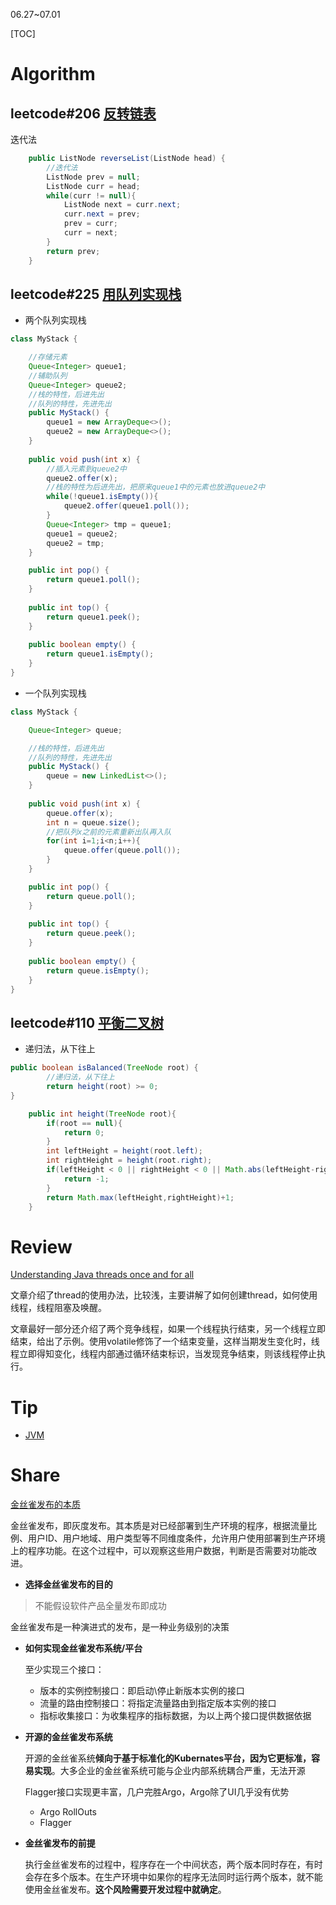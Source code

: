 06.27~07.01

[TOC]

# Algorithm

## leetcode#206 [反转链表](https://leetcode.cn/problems/reverse-linked-list/)

迭代法

```java
    public ListNode reverseList(ListNode head) {
        //迭代法
        ListNode prev = null;
        ListNode curr = head;
        while(curr != null){
            ListNode next = curr.next;
            curr.next = prev;
            prev = curr;
            curr = next;
        }
        return prev;
    }
```



## leetcode#225 [用队列实现栈](https://leetcode.cn/problems/implement-stack-using-queues/)

- 两个队列实现栈

```java
class MyStack {

    //存储元素
    Queue<Integer> queue1;
    //辅助队列
    Queue<Integer> queue2;
    //栈的特性，后进先出
    //队列的特性，先进先出
    public MyStack() {
        queue1 = new ArrayDeque<>();
        queue2 = new ArrayDeque<>();
    }
    
    public void push(int x) {
        //插入元素到queue2中
        queue2.offer(x);
        //栈的特性为后进先出，把原来queue1中的元素也放进queue2中
        while(!queue1.isEmpty()){
            queue2.offer(queue1.poll());
        }
        Queue<Integer> tmp = queue1;
        queue1 = queue2;
        queue2 = tmp;
    }

    public int pop() {
        return queue1.poll();
    }
    
    public int top() {
        return queue1.peek();
    }
    
    public boolean empty() {
        return queue1.isEmpty();
    }
}
```



- 一个队列实现栈

```java
class MyStack {

    Queue<Integer> queue;

    //栈的特性，后进先出
    //队列的特性，先进先出
    public MyStack() {
        queue = new LinkedList<>();
    }
    
    public void push(int x) {
        queue.offer(x);
        int n = queue.size();
        //把队列x之前的元素重新出队再入队
        for(int i=1;i<n;i++){
            queue.offer(queue.poll());
        }
    }

    public int pop() {
        return queue.poll();
    }
    
    public int top() {
        return queue.peek();
    }
    
    public boolean empty() {
        return queue.isEmpty();
    }
}
```



## leetcode#110 [平衡二叉树](https://leetcode.cn/problems/balanced-binary-tree/)

- 递归法，从下往上

```java
public boolean isBalanced(TreeNode root) {
        //递归法，从下往上
        return height(root) >= 0;
}

    public int height(TreeNode root){
        if(root == null){
            return 0;
        }
        int leftHeight = height(root.left);
        int rightHeight = height(root.right);
        if(leftHeight < 0 || rightHeight < 0 || Math.abs(leftHeight-rightHeight) > 1){
            return -1;
        }
        return Math.max(leftHeight,rightHeight)+1;
    }
```



# Review
[Understanding Java threads once and for all](https://medium.com/swlh/understanding-java-threads-once-and-for-all-711f71e0ec1e)

文章介绍了thread的使用办法，比较浅，主要讲解了如何创建thread，如何使用线程，线程阻塞及唤醒。

文章最好一部分还介绍了两个竞争线程，如果一个线程执行结束，另一个线程立即结束，给出了示例。使用volatile修饰了一个结束变量，这样当期发生变化时，线程立即得知变化，线程内部通过循环结束标识，当发现竞争结束，则该线程停止执行。

# Tip
- [JVM](./Tip/jvm.md)

# Share

[金丝雀发布的本质](https://www.jianshu.com/p/48aaf0d51fe4)

金丝雀发布，即灰度发布。其本质是对已经部署到生产环境的程序，根据流量比例、用户ID、用户地域、用户类型等不同维度条件，允许用户使用部署到生产环境上的程序功能。在这个过程中，可以观察这些用户数据，判断是否需要对功能改进。

- **选择金丝雀发布的目的**

> 不能假设软件产品全量发布即成功

金丝雀发布是一种演进式的发布，是一种业务级别的决策

- **如何实现金丝雀发布系统/平台**

  至少实现三个接口：

  - 版本的实例控制接口：即启动\停止新版本实例的接口
  - 流量的路由控制接口：将指定流量路由到指定版本实例的接口
  - 指标收集接口：为收集程序的指标数据，为以上两个接口提供数据依据

- **开源的金丝雀发布系统**

  开源的金丝雀系统**倾向于基于标准化的Kubernates平台，因为它更标准，容易实现**。大多企业的金丝雀系统可能与企业内部系统耦合严重，无法开源

  Flagger接口实现更丰富，几户完胜Argo，Argo除了UI几乎没有优势

  - Argo RollOuts
  - Flagger

- **金丝雀发布的前提**

  执行金丝雀发布的过程中，程序存在一个中间状态，两个版本同时存在，有时会存在多个版本。在生产环境中如果你的程序无法同时运行两个版本，就不能使用金丝雀发布。**这个风险需要开发过程中就确定**。